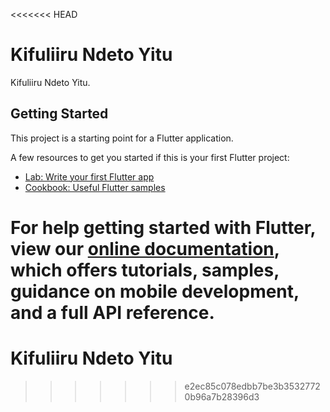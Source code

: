 <<<<<<< HEAD
# Kifuliiru Ndeto Yitu

Kifuliiru Ndeto Yitu.

## Getting Started

This project is a starting point for a Flutter application.

A few resources to get you started if this is your first Flutter project:

- [Lab: Write your first Flutter app](https://flutter.dev/docs/get-started/codelab)
- [Cookbook: Useful Flutter samples](https://flutter.dev/docs/cookbook)

For help getting started with Flutter, view our
[online documentation](https://flutter.dev/docs), which offers tutorials,
samples, guidance on mobile development, and a full API reference.
=======
# Kifuliiru Ndeto Yitu
>>>>>>> e2ec85c078edbb7be3b35327720b96a7b28396d3
